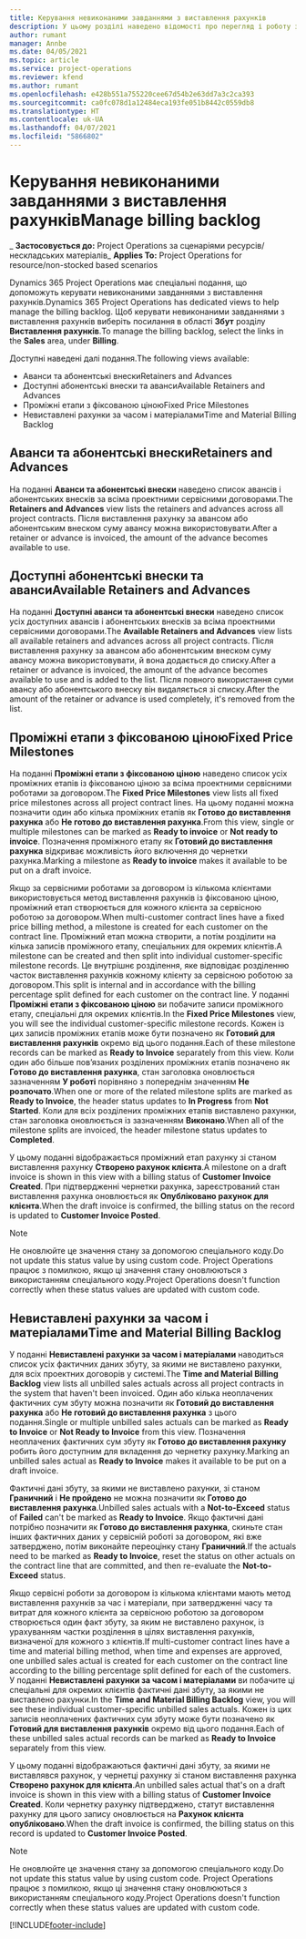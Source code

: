 ```yaml
---
title: Керування невиконаними завданнями з виставлення рахунків
description: У цьому розділі наведено відомості про перегляд і роботу з невиконаними завданнями з виставлення рахунків у Project Operations.
author: rumant
manager: Annbe
ms.date: 04/05/2021
ms.topic: article
ms.service: project-operations
ms.reviewer: kfend
ms.author: rumant
ms.openlocfilehash: e428b551a755220cee67d54b2e63dd7a3c2ca393
ms.sourcegitcommit: ca0fc078d1a12484eca193fe051b8442c0559db8
ms.translationtype: HT
ms.contentlocale: uk-UA
ms.lasthandoff: 04/07/2021
ms.locfileid: "5866802"
---
```

# <a name="manage-billing-backlog"></a><span data-ttu-id="d9f3c-103">Керування невиконаними завданнями з виставлення рахунків</span><span class="sxs-lookup"><span data-stu-id="d9f3c-103">Manage billing backlog</span></span>

<span data-ttu-id="d9f3c-104">_ **Застосовується до:** Project Operations за сценаріями ресурсів/нескладських матеріалів</span><span class="sxs-lookup"><span data-stu-id="d9f3c-104">_ **Applies To:** Project Operations for resource/non-stocked based scenarios</span></span>

<span data-ttu-id="d9f3c-105">Dynamics 365 Project Operations має спеціальні подання, що допоможуть керувати невиконаними завданнями з виставлення рахунків.</span><span class="sxs-lookup"><span data-stu-id="d9f3c-105">Dynamics 365 Project Operations has dedicated views to help manage the billing backlog.</span></span> <span data-ttu-id="d9f3c-106">Щоб керувати невиконаними завданнями з виставлення рахунків виберіть посилання в області **Збут** розділу **Виставлення рахунків**.</span><span class="sxs-lookup"><span data-stu-id="d9f3c-106">To manage the billing backlog, select the links in the **Sales** area, under **Billing**.</span></span> 

<span data-ttu-id="d9f3c-107">Доступні наведені далі подання.</span><span class="sxs-lookup"><span data-stu-id="d9f3c-107">The following views available:</span></span>

- <span data-ttu-id="d9f3c-108">Аванси та абонентські внески</span><span class="sxs-lookup"><span data-stu-id="d9f3c-108">Retainers and Advances</span></span>
- <span data-ttu-id="d9f3c-109">Доступні абонентські внески та аванси</span><span class="sxs-lookup"><span data-stu-id="d9f3c-109">Available Retainers and Advances</span></span>
- <span data-ttu-id="d9f3c-110">Проміжні етапи з фіксованою ціною</span><span class="sxs-lookup"><span data-stu-id="d9f3c-110">Fixed Price Milestones</span></span>
- <span data-ttu-id="d9f3c-111">Невиставлені рахунки за часом і матеріалами</span><span class="sxs-lookup"><span data-stu-id="d9f3c-111">Time and Material Billing Backlog</span></span>

## <a name="retainers-and-advances"></a><span data-ttu-id="d9f3c-112">Аванси та абонентські внески</span><span class="sxs-lookup"><span data-stu-id="d9f3c-112">Retainers and Advances</span></span>

<span data-ttu-id="d9f3c-113">На поданні **Аванси та абонентські внески** наведено список авансів і абонентських внесків за всіма проектними сервісними договорами.</span><span class="sxs-lookup"><span data-stu-id="d9f3c-113">The **Retainers and Advances** view lists the retainers and advances across all project contracts.</span></span> <span data-ttu-id="d9f3c-114">Після виставлення рахунку за авансом або абонентським внеском суму авансу можна використовувати.</span><span class="sxs-lookup"><span data-stu-id="d9f3c-114">After a retainer or advance is invoiced, the amount of the advance becomes available to use.</span></span>

## <a name="available-retainers-and-advances"></a><span data-ttu-id="d9f3c-115">Доступні абонентські внески та аванси</span><span class="sxs-lookup"><span data-stu-id="d9f3c-115">Available Retainers and Advances</span></span>

<span data-ttu-id="d9f3c-116">На поданні **Доступні аванси та абонентські внески** наведено список усіх доступних авансів і абонентських внесків за всіма проектними сервісними договорами.</span><span class="sxs-lookup"><span data-stu-id="d9f3c-116">The **Available Retainers and Advances** view lists all available retainers and advances across all project contracts.</span></span> <span data-ttu-id="d9f3c-117">Після виставлення рахунку за авансом або абонентським внеском суму авансу можна використовувати, й вона додається до списку.</span><span class="sxs-lookup"><span data-stu-id="d9f3c-117">After a retainer or advance is invoiced, the amount of the advance becomes available to use and is added to the list.</span></span> <span data-ttu-id="d9f3c-118">Після повного використання суми авансу або абонентського внеску він видаляється зі списку.</span><span class="sxs-lookup"><span data-stu-id="d9f3c-118">After the amount of the retainer or advance is used completely, it's removed from the list.</span></span>

## <a name="fixed-price-milestones"></a><span data-ttu-id="d9f3c-119">Проміжні етапи з фіксованою ціною</span><span class="sxs-lookup"><span data-stu-id="d9f3c-119">Fixed Price Milestones</span></span>

<span data-ttu-id="d9f3c-120">На поданні **Проміжні етапи з фіксованою ціною** наведено список усіх проміжних етапів із фіксованою ціною за всіма проектними сервісними роботами за договором.</span><span class="sxs-lookup"><span data-stu-id="d9f3c-120">The **Fixed Price Milestones** view lists all fixed price milestones across all project contract lines.</span></span> <span data-ttu-id="d9f3c-121">На цьому поданні можна позначити один або кілька проміжних етапів як **Готово до виставлення рахунка** або **Не готово до виставлення рахунка**.</span><span class="sxs-lookup"><span data-stu-id="d9f3c-121">From this view, single or multiple milestones can be marked as **Ready to invoice** or **Not ready to invoice**.</span></span> <span data-ttu-id="d9f3c-122">Позначення проміжного етапу як **Готовий до виставлення рахунка** відкриває можливість його включення до чернетки рахунка.</span><span class="sxs-lookup"><span data-stu-id="d9f3c-122">Marking a milestone as **Ready to invoice** makes it available to be put on a draft invoice.</span></span>

<span data-ttu-id="d9f3c-123">Якщо за сервісними роботами за договором із кількома клієнтами використовується метод виставлення рахунків із фіксованою ціною, проміжний етап створюється для кожного клієнта за сервісною роботою за договором.</span><span class="sxs-lookup"><span data-stu-id="d9f3c-123">When multi-customer contract lines have a fixed price billing method, a milestone is created for each customer on the contract line.</span></span> <span data-ttu-id="d9f3c-124">Проміжний етап можна створити, а потім розділити на кілька записів проміжного етапу, спеціальних для окремих клієнтів.</span><span class="sxs-lookup"><span data-stu-id="d9f3c-124">A milestone can be created and then split into individual customer-specific milestone records.</span></span> <span data-ttu-id="d9f3c-125">Це внутрішнє розділення, яке відповідає розділенню часток виставлення рахунків кожному клієнту за сервісною роботою за договором.</span><span class="sxs-lookup"><span data-stu-id="d9f3c-125">This split is internal and in accordance with the billing percentage split defined for each customer on the contract line.</span></span> <span data-ttu-id="d9f3c-126">У поданні **Проміжні етапи з фіксованою ціною** ви побачите записи проміжного етапу, спеціальні для окремих клієнтів.</span><span class="sxs-lookup"><span data-stu-id="d9f3c-126">In the **Fixed Price Milestones** view, you will see the individual customer-specific milestone records.</span></span> <span data-ttu-id="d9f3c-127">Кожен із цих записів проміжних етапів може бути позначено як **Готовий для виставлення рахунків** окремо від цього подання.</span><span class="sxs-lookup"><span data-stu-id="d9f3c-127">Each of these milestone records can be marked as **Ready to Invoice** separately from this view.</span></span> <span data-ttu-id="d9f3c-128">Коли один або більше пов’язаних розділених проміжних етапів позначено як **Готово до виставлення рахунка**, стан заголовка оновлюється зазначенням **У роботі** порівняно з попереднім значенням **Не розпочато**.</span><span class="sxs-lookup"><span data-stu-id="d9f3c-128">When one or more of the related milestone splits are marked as **Ready to Invoice**, the header status updates to **In Progress** from **Not Started**.</span></span> <span data-ttu-id="d9f3c-129">Коли для всіх розділених проміжних етапів виставлено рахунки, стан заголовка оновлюється із зазначенням **Виконано**.</span><span class="sxs-lookup"><span data-stu-id="d9f3c-129">When all of the milestone splits are invoiced, the header milestone status updates to **Completed**.</span></span>

<span data-ttu-id="d9f3c-130">У цьому поданні відображається проміжний етап рахунку зі станом виставлення рахунку **Створено рахунок клієнта**.</span><span class="sxs-lookup"><span data-stu-id="d9f3c-130">A milestone on a draft invoice is shown in this view with a billing status of **Customer Invoice Created**.</span></span> <span data-ttu-id="d9f3c-131">При підтвердженні чернетки рахунка, зареєстрований стан виставлення рахунка оновлюється як **Опубліковано рахунок для клієнта**.</span><span class="sxs-lookup"><span data-stu-id="d9f3c-131">When the draft invoice is confirmed, the billing status on the record is updated to **Customer Invoice Posted**.</span></span> 

> [!NOTE] 
> <span data-ttu-id="d9f3c-132">Не оновлюйте це значення стану за допомогою спеціального коду.</span><span class="sxs-lookup"><span data-stu-id="d9f3c-132">Do not update this status value by using custom code.</span></span> <span data-ttu-id="d9f3c-133">Project Operations працює з помилкою, якщо ці значення стану оновлюються з використанням спеціального коду.</span><span class="sxs-lookup"><span data-stu-id="d9f3c-133">Project Operations doesn't function correctly when these status values are updated with custom code.</span></span>

## <a name="time-and-material-billing-backlog"></a><span data-ttu-id="d9f3c-134">Невиставлені рахунки за часом і матеріалами</span><span class="sxs-lookup"><span data-stu-id="d9f3c-134">Time and Material Billing Backlog</span></span>

<span data-ttu-id="d9f3c-135">У поданні **Невиставлені рахунки за часом і матеріалами** наводиться список усіх фактичних даних збуту, за якими не виставлено рахунки, для всіх проектних договорів у системі.</span><span class="sxs-lookup"><span data-stu-id="d9f3c-135">The **Time and Material Billing Backlog** view lists all unbilled sales actuals across all project contracts in the system that haven't been invoiced.</span></span> <span data-ttu-id="d9f3c-136">Один або кілька неоплачених фактичних сум збуту можна позначити як **Готовий до виставлення рахунка** або **Не готовий до виставлення рахунка** з цього подання.</span><span class="sxs-lookup"><span data-stu-id="d9f3c-136">Single or multiple unbilled sales actuals can be marked as **Ready to Invoice** or **Not Ready to Invoice** from this view.</span></span> <span data-ttu-id="d9f3c-137">Позначення неоплачених фактичних сум збуту як **Готово до виставлення рахунку** робить його доступним для вкладення до чернетку рахунку.</span><span class="sxs-lookup"><span data-stu-id="d9f3c-137">Marking an unbilled sales actual as **Ready to Invoice** makes it available to be put on a draft invoice.</span></span>

<span data-ttu-id="d9f3c-138">Фактичні дані збуту, за якими не виставлено рахунки, зі станом **Граничний** і **Не пройдено** не можна позначити як **Готово до виставлення рахунка**.</span><span class="sxs-lookup"><span data-stu-id="d9f3c-138">Unbilled sales actuals with a **Not-to-Exceed** status of **Failed** can't be marked as **Ready to Invoice**.</span></span> <span data-ttu-id="d9f3c-139">Якщо фактичні дані потрібно позначити як **Готово до виставлення рахунка**, скиньте стан інших фактичних даних у сервісній роботі за договором, які вже затверджено, потім виконайте переоцінку стану **Граничний**.</span><span class="sxs-lookup"><span data-stu-id="d9f3c-139">If the actuals need to be marked as **Ready to Invoice**, reset the status on other actuals on the contract line that are committed, and then re-evaluate the **Not-to-Exceed** status.</span></span>

<span data-ttu-id="d9f3c-140">Якщо сервісні роботи за договором із кількома клієнтами мають метод виставлення рахунків за час і матеріали, при затвердженні часу та витрат для кожного клієнта за сервісною роботою за договором створюється один факт збуту, за яким не виставлено рахунок, із урахуванням частки розділення в цілях виставлення рахунків, визначеної для кожного з клієнтів.</span><span class="sxs-lookup"><span data-stu-id="d9f3c-140">If multi-customer contract lines have a time and material billing method, when time and expenses are approved, one unbilled sales actual is created for each customer on the contract line according to the billing percentage split defined for each of the customers.</span></span> <span data-ttu-id="d9f3c-141">У поданні **Невиставлені рахунки за часом і матеріалами** ви побачите ці спеціальні для окремих клієнтів фактичні дані збуту, за якими не виставлено рахунки.</span><span class="sxs-lookup"><span data-stu-id="d9f3c-141">In the **Time and Material Billing Backlog** view, you will see these individual customer-specific unbilled sales actuals.</span></span> <span data-ttu-id="d9f3c-142">Кожен із цих записів неоплачених фактичних сум збуту може бути позначено як **Готовий для виставлення рахунків** окремо від цього подання.</span><span class="sxs-lookup"><span data-stu-id="d9f3c-142">Each of these unbilled sales actual records can be marked as **Ready to Invoice** separately from this view.</span></span>

<span data-ttu-id="d9f3c-143">У цьому поданні відображаються фактичні дані збуту, за якими не виставлявся рахунок, у чернетці рахунку зі станом виставлення рахунка **Створено рахунок для клієнта**.</span><span class="sxs-lookup"><span data-stu-id="d9f3c-143">An unbilled sales actual that's on a draft invoice is shown in this view with a billing status of **Customer Invoice Created**.</span></span> <span data-ttu-id="d9f3c-144">Коли чернетку рахунку підтверджено, статут виставлення рахунку для цього запису оновлюється на **Рахунок клієнта опубліковано**.</span><span class="sxs-lookup"><span data-stu-id="d9f3c-144">When the draft invoice is confirmed, the billing status on this record is updated to **Customer Invoice Posted**.</span></span> 

> [!NOTE] 
> <span data-ttu-id="d9f3c-145">Не оновлюйте це значення стану за допомогою спеціального коду.</span><span class="sxs-lookup"><span data-stu-id="d9f3c-145">Do not update this status value by using custom code.</span></span> <span data-ttu-id="d9f3c-146">Project Operations працює з помилкою, якщо ці значення стану оновлюються з використанням спеціального коду.</span><span class="sxs-lookup"><span data-stu-id="d9f3c-146">Project Operations doesn't function correctly when these status values are updated with custom code.</span></span>


[!INCLUDE[footer-include](../includes/footer-banner.md)]
